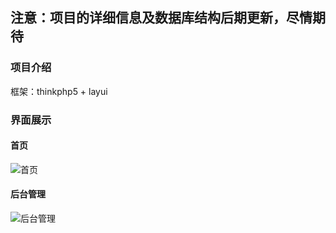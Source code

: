 ## 注意：项目的详细信息及数据库结构后期更新，尽情期待
### 项目介绍
框架：thinkphp5 + layui
### 界面展示
#### 首页
![首页](https://pic.images.ac.cn/image/5e9c390e255ca)
#### 后台管理
![后台管理](https://pic.images.ac.cn/image/5e9c390d6804c)